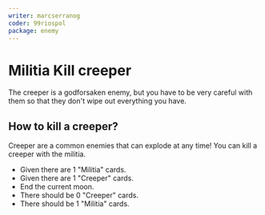 ```yaml
---
writer: marcserranog
coder: 99riospol
package: enemy
---
```

# Militia Kill creeper

The creeper is a godforsaken enemy, 
but you have to be very careful with them so that 
they don't wipe out everything you have.

## How to kill a creeper?

Creeper are a common enemies that can explode at any time! 
You can kill a creeper with the militia.

 * Given there are 1 "Militia" cards.
 * Given there are 1 "Creeper" cards.
 * End the current moon.
 * There should be 0 "Creeper" cards.
 * There should be 1 "Militia" cards.

